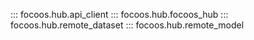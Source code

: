 ::: focoos.hub.api_client
::: focoos.hub.focoos_hub
::: focoos.hub.remote_dataset
::: focoos.hub.remote_model

